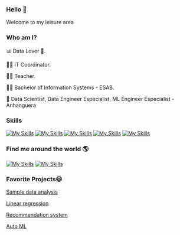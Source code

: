 ### Hello  👋
Welcome to my leisure area
<!--
**emmanuelvrm/emmanuelvrm** is a ✨ _special_ ✨ repository because its `README.md` (this file) appears on your GitHub profile.

Here are some ideas to get you started:

- 🔭 I’m currently working on ...
- 🌱 I’m currently learning ...
- 👯 I’m looking to collaborate on ...
- 🤔 I’m looking for help with ...
- 💬 Ask me about ...
- 📫 How to reach me: ...
- 😄 Pronouns: ...
- ⚡ Fun fact: ...
-->

### Who am I?
<p>📊 Data Lover 🥰.</p>
<p>👩‍💻 IT Coordinator.</p>
<p>👩‍🏫 Teacher.</p>
<p>👩‍🎓 Bachelor of Information Systems - ESAB.</p>
<p>🎲 Data Scientist, Data Engineer Especialist, ML Engineer Especialist - Anhanguera</p>

### Skills 
[![My Skills](https://skillicons.dev/icons?i=linux,anaconda,vim)](https://skillicons.dev)
[![My Skills](https://skillicons.dev/icons?i=py,r,selenium,js,cs)](https://skillicons.dev)
[![My Skills](https://skillicons.dev/icons?i=mysql,mongodb)](https://skillicons.dev)
[![My Skills](https://skillicons.dev/icons?i=git,gitlab,github)](https://skillicons.dev)
[![My Skills](https://skillicons.dev/icons?i=azure,aws)](https://skillicons.dev)

### Find me around the world 🌎
[![My Skills](https://skillicons.dev/icons?i=linkedin)](https://www.linkedin.com/in/emmanuelvrm/)
[![My Skills](https://skillicons.dev/icons?i=instagram)](https://www.instagram.com/emmanuelvrm/)

### Favorite Projects😄 
<p><a href="https://github.com/emmanuelvrm/Data_Projects/tree/main/Analise_de_Inadimplentes">Sample data analysis</a></p>
<p><a href="https://github.com/emmanuelvrm/Data_Projects/tree/main/Desempenho_ENEM">Linear regression</a></p>
<p><a href="https://github.com/emmanuelvrm/Data_Projects/tree/main/Sistema_de_recomendacao_de_jogos">Recommendation system</a></p>
<p><a href="https://github.com/emmanuelvrm/Data_Projects/tree/main/Inferencia_Depressao_e_Habitos_Saudaveis">Auto ML</a></p>

